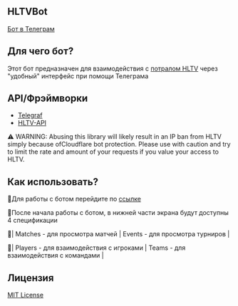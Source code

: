 ## HLTVBot
[Бот в Телеграм](https://t.me/HltvHelpBot)

## Для чего бот?
Этот бот предназначен для взаимодействия с [потралом HLTV](https://hltv.org/) через "удобный" интерфейс при помощи Телеграма

## API/Фрэймворки
- [Telegraf](https://www.npmjs.com/package/telegraf)
- [HLTV-API](https://www.npmjs.com/package/hltv)

⚠️ WARNING: Abusing this library will likely result in an IP ban from HLTV simply 
because ofCloudflare bot protection. Please use with caution and try to limit the 
rate and amount of your requests if you value your access to HLTV.

## Как использовать?
📕Для работы с ботом перейдите по [ссылке](https://t.me/HltvHelpBot)

📙После начала работы с ботом, в нижней части экрана будут доступны 4 спецификации

📘| Matches - для просмотра матчей | Events - для просмотра турниров |

📗| Players - для взаимодействия с игроками | Teams - для взаимодействия с командами |

## Лицензия
[MIT License](https://github.com/gapiyka/HLTV-Bot/blob/main/LICENSE)